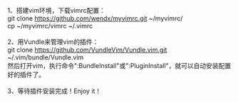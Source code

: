 1、搭建vim环境，下载vimrc配置：<br />
git clone https://github.com/wendx/myvimrc.git ~/myvimrc/<br />
cp ~/myvimrc/vimrc ~/.vimrc<br />
<br />
2、用Vundle来管理vim的插件：<br />
git clone https://github.com/VundleVim/Vundle.vim.git ~/.vim/bundle/Vundle.vim<br />
然后打开vim，执行命令&quot;:BundleInstall&quot;或&quot;:PluginInstall&quot;，就可以自动安装配置好的插件了。<br />
<br />
3、等待插件安装完成！Enjoy it！
